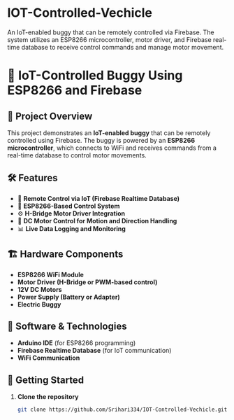 # IOT-Controlled-Vechicle
An IoT-enabled buggy that can be remotely controlled via Firebase. The system utilizes an ESP8266 microcontroller, motor driver, and Firebase real-time database to receive control commands and manage motor movement.
# 🚗 IoT-Controlled Buggy Using ESP8266 and Firebase  

## 📌 Project Overview  
This project demonstrates an **IoT-enabled buggy** that can be remotely controlled using Firebase. The buggy is powered by an **ESP8266 microcontroller**, which connects to WiFi and receives commands from a real-time database to control motor movements.

## 🛠 Features  
- 📡 **Remote Control via IoT (Firebase Realtime Database)**  
- 🚀 **ESP8266-Based Control System**  
- ⚙️ **H-Bridge Motor Driver Integration**  
- 🔋 **DC Motor Control for Motion and Direction Handling**  
- 📊 **Live Data Logging and Monitoring**  

## 🏗 Hardware Components  
- **ESP8266 WiFi Module**  
- **Motor Driver (H-Bridge or PWM-based control)**  
- **12V DC Motors**  
- **Power Supply (Battery or Adapter)**  
- **Electric Buggy**  

## 🔗 Software & Technologies  
- **Arduino IDE** (for ESP8266 programming)  
- **Firebase Realtime Database** (for IoT communication)  
- **WiFi Communication**  

## 🚀 Getting Started  
1. **Clone the repository**  
   ```bash
   git clone https://github.com/Srihari334/IOT-Controlled-Vechicle.git

